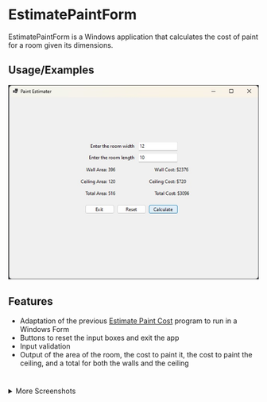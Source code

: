 # EstimatePaintForm

EstimatePaintForm is a Windows application that calculates the cost of paint for a room given its dimensions.

## Usage/Examples

![App Screenshot](files/EstimatePaintForm.jpg)

## Features
- Adaptation of the previous [Estimate Paint Cost](/EstimatePaintCost) program to run in a Windows Form
- Buttons to reset the input boxes and exit the app
- Input validation
- Output of the area of the room, the cost to paint it, the cost to paint the ceiling, and a total for both the walls and the ceiling

#

<details>
 <summary>More Screenshots</summary>
 
![App Screenshot](files/InputTesting.jpg)

 </details>
